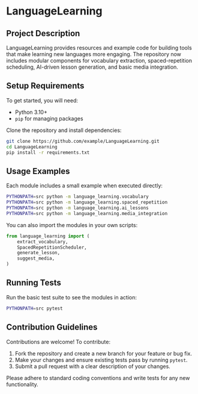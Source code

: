 # LanguageLearning

## Project Description

LanguageLearning provides resources and example code for building tools that make learning new languages more engaging. The repository now includes modular components for vocabulary extraction, spaced-repetition scheduling, AI-driven lesson generation, and basic media integration.

## Setup Requirements

To get started, you will need:

- Python 3.10+
- `pip` for managing packages

Clone the repository and install dependencies:

```bash
git clone https://github.com/example/LanguageLearning.git
cd LanguageLearning
pip install -r requirements.txt
```

## Usage Examples

Each module includes a small example when executed directly:

```bash
PYTHONPATH=src python -m language_learning.vocabulary
PYTHONPATH=src python -m language_learning.spaced_repetition
PYTHONPATH=src python -m language_learning.ai_lessons
PYTHONPATH=src python -m language_learning.media_integration
```

You can also import the modules in your own scripts:

```python
from language_learning import (
    extract_vocabulary,
    SpacedRepetitionScheduler,
    generate_lesson,
    suggest_media,
)
```

## Running Tests

Run the basic test suite to see the modules in action:

```bash
PYTHONPATH=src pytest
```

## Contribution Guidelines

Contributions are welcome! To contribute:

1. Fork the repository and create a new branch for your feature or bug fix.
2. Make your changes and ensure existing tests pass by running `pytest`.
3. Submit a pull request with a clear description of your changes.

Please adhere to standard coding conventions and write tests for any new functionality.
